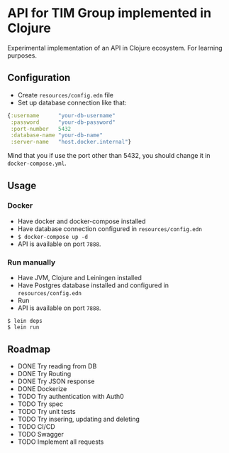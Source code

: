# API for TIM Group implemented in Clojure

Experimental implementation of an API in Clojure ecosystem. For learning purposes.

## Configuration

- Create `resources/config.edn` file
- Set up database connection like that:

```clojure
{:username      "your-db-username"
 :password      "your-db-password"
 :port-number   5432
 :database-name "your-db-name"
 :server-name   "host.docker.internal"}
```

Mind that you if use the port other than 5432, you should change it in `docker-compose.yml`. 

## Usage

### Docker

- Have docker and docker-compose installed
- Have database connection configured in `resources/config.edn`
- `$ docker-compose up -d`
- API is available on port `7888`.

### Run manually

- Have JVM, Clojure and Leiningen installed
- Have Postgres database installed and configured in `resources/config.edn`
- Run
- API is available on port `7888`.

```
$ lein deps
$ lein run
```

## Roadmap
- DONE Try reading from DB
- DONE Try Routing
- DONE Try JSON response
- DONE Dockerize
- TODO Try authentication with Auth0
- TODO Try spec
- TODO Try unit tests
- TODO Try insering, updating and deleting
- TODO CI/CD
- TODO Swagger
- TODO Implement all requests
